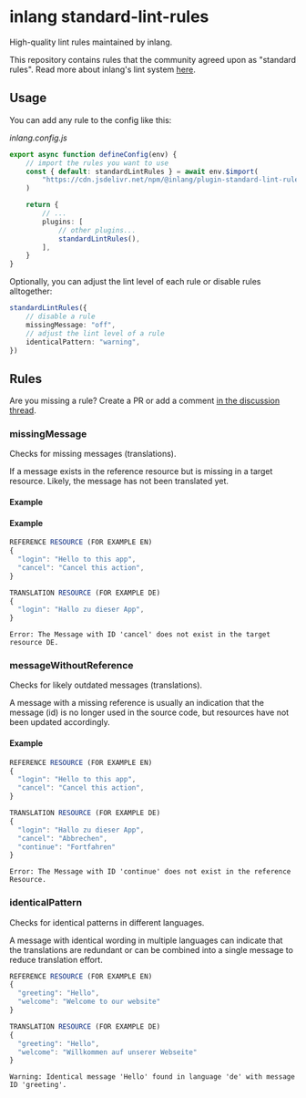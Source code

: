 # inlang standard-lint-rules

High-quality lint rules maintained by inlang.

This repository contains rules that the community agreed upon as "standard rules". Read more about inlang's lint system [here](https://inlang.com/documentation/lint).

## Usage

You can add any rule to the config like this:

_inlang.config.js_

```ts
export async function defineConfig(env) {
	// import the rules you want to use
	const { default: standardLintRules } = await env.$import(
		"https://cdn.jsdelivr.net/npm/@inlang/plugin-standard-lint-rules@3/dist/index.js",
	)

	return {
		// ...
		plugins: [
			// other plugins...
			standardLintRules(),
		],
	}
}
```

Optionally, you can adjust the lint level of each rule or disable rules alltogether:

```ts
standardLintRules({
	// disable a rule
	missingMessage: "off",
	// adjust the lint level of a rule
	identicalPattern: "warning",
})
```

## Rules

Are you missing a rule? Create a PR or add a comment [in the discussion thread](https://github.com/inlang/inlang/discussions/406).

### missingMessage

Checks for missing messages (translations).

If a message exists in the reference resource but is missing in a target resource. Likely, the message has not been translated yet.

#### Example

#### Example

```ts
REFERENCE RESOURCE (FOR EXAMPLE EN)
{
  "login": "Hello to this app",
  "cancel": "Cancel this action",
}
```

```ts
TRANSLATION RESOURCE (FOR EXAMPLE DE)
{
  "login": "Hallo zu dieser App",
}
```

```
Error: The Message with ID 'cancel' does not exist in the target resource DE.
```

### messageWithoutReference

Checks for likely outdated messages (translations).

A message with a missing reference is usually an indication that the message (id) is no longer used in the source code, but resources have not been updated accordingly.

#### Example

```ts
REFERENCE RESOURCE (FOR EXAMPLE EN)
{
  "login": "Hello to this app",
  "cancel": "Cancel this action",
}
```

```ts
TRANSLATION RESOURCE (FOR EXAMPLE DE)
{
  "login": "Hallo zu dieser App",
  "cancel": "Abbrechen",
  "continue": "Fortfahren"
}
```

```
Error: The Message with ID 'continue' does not exist in the reference Resource.
```

### identicalPattern

Checks for identical patterns in different languages.

A message with identical wording in multiple languages can indicate
that the translations are redundant or can be combined into a single
message to reduce translation effort.

```ts
REFERENCE RESOURCE (FOR EXAMPLE EN)
{
  "greeting": "Hello",
  "welcome": "Welcome to our website"
}
```

```ts
TRANSLATION RESOURCE (FOR EXAMPLE DE)
{
  "greeting": "Hello",
  "welcome": "Willkommen auf unserer Webseite"
}
```

```
Warning: Identical message 'Hello' found in language 'de' with message ID 'greeting'.
```
